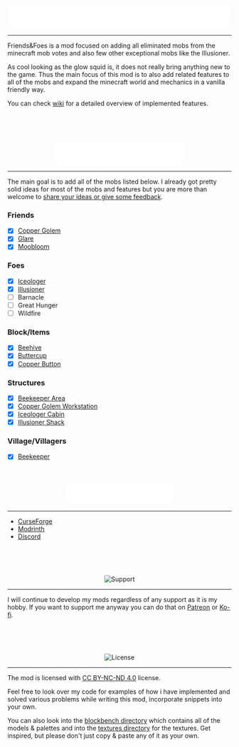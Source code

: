 <br>
<p align="center">
    <img src="https://github.com/Faboslav/friends-and-foes/blob/master/.github/assets/title.svg?raw=true" width="500" height="48" title="Friends&Foes" alt="Friends&Foes">
</p>

---

Friends&Foes is a mod focused on adding all eliminated mobs from the minecraft mob votes and also few other exceptional
mobs like the Illusioner.

As cool looking as the glow squid is, it does not really bring anything new to the game. Thus the main focus of this mod
is to also add related features to all of the mobs and expand the minecraft world and mechanics in a vanilla friendly
way.

You can check [wiki] for a detailed overview of implemented features.

<br>
<br>
<br>

<p align="center">
    <img src="https://github.com/Faboslav/friends-and-foes/blob/master/.github/assets/roadmap.svg?raw=true" width="290" height="48" title="Roadmap" alt="Roadmap">
</p>

---

The main goal is to add all of the mobs listed below. I already got pretty solid ideas for most of the mobs and features
but you are more than welcome to [share your ideas or give some feedback].

### Friends

- [x] [Copper Golem]
- [x] [Glare]
- [x] [Moobloom]

### Foes

- [x] [Iceologer]
- [x] [Illusioner]
- [ ] Barnacle
- [ ] Great Hunger
- [ ] Wildfire

### Block/Items

- [x] [Beehive]
- [x] [Buttercup]
- [x] [Copper Button]

### Structures

- [x] [Beekeeper Area]
- [x] [Copper Golem Workstation]
- [x] [Iceologer Cabin]
- [x] [Illusioner Shack]

### Village/Villagers

- [x] [Beekeeper]
  <br>
  <br>
  <br>

<p align="center">
  <img src="https://github.com/Faboslav/friends-and-foes/blob/master/.github/assets/socials.svg?raw=true" width="247" height="48" title="Socials" alt="Socials">
</p>

---

- [CurseForge]
- [Modrinth]
- [Discord]

<br>
<br>
<br>

<p align="center">
  <img src="https://github.com/Faboslav/friends-and-foes/blob/master/.github/assets/curseforge/title/support.svg?raw=true" width="276" height="48" title="Support" alt="Support">
</p>

---

I will continue to develop my mods regardless of any support as it is my hobby. If you want to support me anyway you can
do that on [Patreon] or [Ko-fi].

<br>
<br>
<br>

<p align="center">
  <img src="https://github.com/Faboslav/friends-and-foes/blob/master/.github/assets/license.svg?raw=true" width="251" height="48" title="License" alt="License">
</p>

---

The mod is licensed with [CC BY-NC-ND 4.0] license.

Feel free to look over my code for examples of how i have implemented and solved various problems while writing this
mod, incorporate snippets into your own.

You can also look into the [blockbench directory] which contains all of the models & palettes and into
the [textures directory] for the textures. Get inspired, but please don't just copy & paste any of it as your own.

[Copper Golem]: https://github.com/Faboslav/friends-and-foes/wiki/Copper-Golem

[Glare]: https://github.com/Faboslav/friends-and-foes/wiki/Glare

[Moobloom]: https://github.com/Faboslav/friends-and-foes/wiki/Moobloom

[Iceologer]: https://github.com/Faboslav/friends-and-foes/wiki/Iceologer

[Illusioner]: https://github.com/Faboslav/friends-and-foes/wiki/Illusioner

[Beehive]: https://github.com/Faboslav/friends-and-foes/wiki/Beehive

[Buttercup]: https://github.com/Faboslav/friends-and-foes/wiki/Buttercup

[Copper Button]: https://github.com/Faboslav/friends-and-foes/wiki/Copper-Button

[Beekeeper Area]: https://github.com/Faboslav/friends-and-foes/wiki/Beekeeeper-Area

[Copper Golem Workstation]: https://github.com/Faboslav/friends-and-foes/wiki/Copper-Golem-Workstation

[Iceologer Cabin]: https://github.com/Faboslav/friends-and-foes/wiki/Iceologer-Cabin

[Illusioner Shack]: https://github.com/Faboslav/friends-and-foes/wiki/Illusioner-Shack

[Beekeeper]: https://github.com/Faboslav/friends-and-foes/wiki/Beekeeeper

[share your ideas or give some feedback]: https://github.com/Faboslav/friends-and-foes/issues/new?assignees=Faboslav&labels=feature&template=feature_request.md&title=

[wiki]: https://github.com/Faboslav/friends-and-foes/wiki

[CurseForge]: https://www.curseforge.com/minecraft/mc-mods/friends-foes

[Modrinth]: https://modrinth.com/mod/friends-and-foes

[Discord]: https://discord.com/invite/QGwFvvMQCn

[Patreon]: https://www.patreon.com/Faboslav

[Ko-fi]: https://ko-fi.com/faboslav

[CC BY-NC-ND 4.0]: https://github.com/Faboslav/friends-and-foes/blob/master/LICENSE.txt

[blockbench directory]: https://github.com/Faboslav/friends-and-foes/tree/master/blockbench

[textures directory]: https://github.com/Faboslav/friends-and-foes/tree/master/src/main/resources/assets/friendsandfoes/textures
